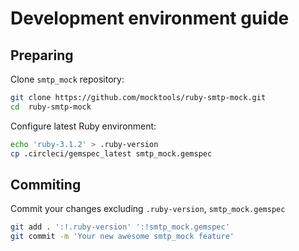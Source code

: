 # Development environment guide

## Preparing

Clone `smtp_mock` repository:

```bash
git clone https://github.com/mocktools/ruby-smtp-mock.git
cd  ruby-smtp-mock
```

Configure latest Ruby environment:

```bash
echo 'ruby-3.1.2' > .ruby-version
cp .circleci/gemspec_latest smtp_mock.gemspec
```

## Commiting

Commit your changes excluding `.ruby-version`, `smtp_mock.gemspec`

```bash
git add . ':!.ruby-version' ':!smtp_mock.gemspec'
git commit -m 'Your new awesome smtp_mock feature'
```
